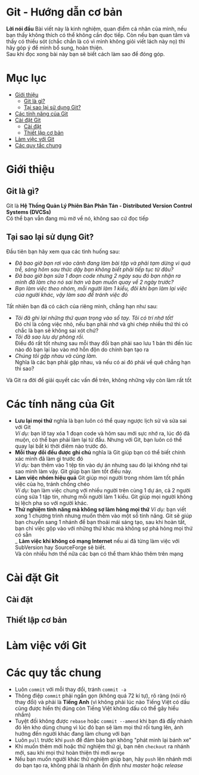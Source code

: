 Git - Hướng dẫn cơ bản
==
**Lời nói đầu**
Bài viết này là kinh nghiệm, quan điểm cá nhân của mình, nếu bạn thấy không thích có thể không cần đọc tiếp. Còn nếu bạn quan tâm và thấy có thiếu sót (chắc chắn là có vì mình không giỏi viết lách này nọ) thì hãy góp ý để mình bổ sung, hoàn thiện.    
Sau khi đọc xong bài này bạn sẽ biết cách làm sao để đóng góp.  


# Mục lục
- [Giới thiệu](#giới-thiệu)
    - [Git là gì?](#git-là-gì)
    - [Tại sao lại sử dụng Git?](#tại-sao-lại-sử-dụng-git)
- [Các tính năng của Git](#các-tính-năng-của-git)
- [Cài đặt Git](#cài-đặt-git)
    - [Cài đặt](#cài-đặt)
    - [Thiết lập cơ bản](#thiết-lập-cơ-bản)
- [Làm việc với Git](#làm-việc-với-git)
- [Các quy tắc chung](#các-quy-tắc-chung)



# Giới thiệu
## Git là gì?
Git là **Hệ Thống Quản Lý Phiên Bản Phân Tán - Distributed Version Control Systems (DVCSs)**  
Có thể bạn vẫn đang mù mờ về nó, không sao cứ đọc tiếp

## Tại sao lại sử dụng Git?
Đầu tiên bạn hãy xem qua các tình huống sau:

- *Đã bao giờ bạn rơi vào cảnh đang làm bài tập và phải tạm dừng vì quá trễ, sáng hôm sau thức dậy bạn không biết phải tiếp tục từ đâu?*
- *Đã bao giờ bạn sửa 1 đoạn code nhưng 2 ngày sau đó bạn nhận ra mình đã làm cho nó sai hơn và bạn muốn quay về 2 ngày trước?*
- *Bạn làm việc theo nhóm, mỗi người làm 1 kiểu, đôi khi bạn làm lại việc của người khác, vậy làm sao để tránh việc đó*

Tất nhiên bạn đã có cách của riêng mình, chẳng hạn như sau:

- *Tôi đã ghi lại những thứ quan trọng vào sổ tay. Tôi có trí nhớ tốt!*  
    Đó chỉ là công việc nhỏ, nếu bạn phải nhớ và ghi chép nhiều thứ thì có chắc là bạn sẽ không sai xót chứ?
- *Tôi đã sao lưu dự phòng rồi.*  
    Điều đó rất tốt nhưng sau mỗi thay đổi bạn phải sao lưu 1 bản thì đến lúc nào đó bạn lại lao vào mớ hỗn độn do chính bạn tạo ra  
- *Chúng tôi gặp nhau và cùng làm.*  
    Nghĩa là các bạn phải gặp nhau, và nếu có ai đó phải về quê chẳng hạn thì sao?  

Và Git ra đời để giải quyết các vấn đề trên, không những vậy còn làm rất tốt

# Các tính năng của Git
- **Lưu lại mọi thứ** nghĩa là bạn luôn có thể quay ngược lịch sử và sửa sai với Git  
    _Ví dụ:_ bạn lỡ tay xóa 1 đoạn code và hôm sau mới sực nhớ ra, lúc đó đã muộn, có thể bạn phải làm lại từ đầu. Nhưng với Git, bạn luôn có thể quay lại bất kì thời điêm nào trước đó.
- **Mỗi thay đổi đều được ghi chú** nghĩa là Git giúp bạn có thể biết chính xác mình đã làm gì trước đó   
    _Ví dụ:_ bạn thêm vào 1 tệp tin vào dự án nhưng sau đó lại không nhớ tại sao mình làm vậy. Git giúp bạn làm tốt điều này.
- **Làm việc nhóm hiệu quả** Git giúp mọi người trong nhóm làm tốt phần việc của họ, tránh chồng chéo  
    _Ví dụ:_ bạn làm việc chung với nhiều người trên cùng 1 dự án, cả 2 người cùng sửa 1 tập tin, nhưng mỗi người làm 1 kiểu. Git giúp mọi người không bị lệch pha so với người khác.  
- **Thử nghiệm tính năng mà không sợ làm hỏng mọi thứ**
    _Ví dụ:_ bạn viết xong 1 chương trình nhưng muốn thêm vào một số tính năng. Git sẽ giúp bạn chuyển sang 1 nhánh để bạn thoải mái sáng tạo, sau khi hoàn tất, bạn chỉ việc gộp vào với những thứ khác mà không sợ phá hỏng mọi thứ có sẵn  
_ **Làm việc khi không có mạng Internet** nếu ai đã từng làm việc với SubVersion hay SourceForge sẽ biết.  
Và còn nhiều hơn thế nữa các bạn có thể tham khảo thêm trên mạng

# Cài đặt Git

## Cài đặt

## Thiết lập cơ bản

# Làm việc với Git

# Các quy tắc chung
- Luôn `commit` với mỗi thay đổi, tránh `commit -a`  
- Thông điệp `commit` phải ngắn gọn (không quá 72 kí tự), rõ ràng (nói rõ thay đổi) và phải là **Tiếng Anh** (vì không phải lúc nào Tiếng Việt có dấu cũng được hiển thị đúng còn Tiếng Việt không dấu có thể gây hiểu nhầm)  
- Tuyệt đối không được `rebase` hoặc `commit --amend` khi bạn đã đẩy nhánh đó lên kho dùng chung vì lúc đó bạn sẽ làm mọi thứ rối tung lên, ảnh hưởng đến người khác đang làm chung với bạn  
- Luôn `pull` trước khi `push` để đảm bảo bạn không "phát minh lại bánh xe"
- Khi muốn thêm mới hoặc thử nghiệm thứ gì, bạn nên `checkout` ra nhánh mới, sau khi mọi thứ hoàn thiện thì mới `merge`
- Nếu bạn muốn người khác thử nghiệm giúp bạn, hãy `push` lên nhánh mới do bạn tạo ra, không phải là nhánh ổn định như *master* hoặc *release*
